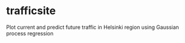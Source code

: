 # trafficsite
Plot current and predict future traffic in Helsinki region using Gaussian process regression

